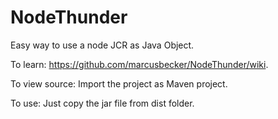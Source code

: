 NodeThunder
===========

Easy way to use a node JCR as Java Object.

To learn: https://github.com/marcusbecker/NodeThunder/wiki.

To view source:
Import the project as Maven project.

To use:
Just copy the jar file from dist folder.
